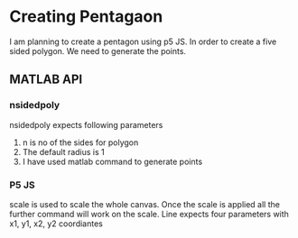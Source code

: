 
# Creating Pentagaon
I am planning to create a pentagon using p5 JS. In order to create a five sided polygon. We need to generate the points.

## MATLAB API

### nsidedpoly
nsidedpoly expects following parameters
1. n is no of the sides for polygon
2. The default radius is 1
3. I have used matlab command to generate points

### P5 JS
scale is used to scale the whole canvas. Once the scale is applied all the further command will work on the scale.
Line expects four parameters with x1, y1, x2, y2 coordiantes
